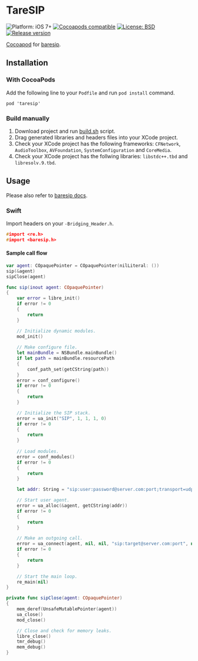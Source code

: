 # TareSIP

![Platform: iOS 7+](https://img.shields.io/badge/platform-iOS%207%2B-blue.svg?style=flat)
[![Cocoapods compatible](https://img.shields.io/badge/Cocoapods-compatible-4BC51D.svg?style=flat)](https://cocoapods.org)
[![License: BSD](https://img.shields.io/badge/license-BSD-lightgrey.svg?style=flat)](https://github.com/miche-atucha/taresip/blob/master/LICENSE)
[![Release version](https://img.shields.io/badge/release-0.0.2-blue.svg)]()

[Cocoapod](https://cocoapods.org/) for [baresip](http://www.creytiv.com/baresip.html).

## Installation

### With CocoaPods

Add the following line to your `Podfile` and run `pod install` command.

```
pod 'taresip'
```

### Build manually

1. Download project and run [build.sh](build.sh) script.
2. Drag generated libraries and headers files into your XCode project.
3. Check your XCode project has the following frameworks: `CFNetwork`, `AudioToolbox`, `AVFoundation`, `SystemConfiguration` and `CoreMedia`.
4. Check your XCode project has the follwing libraries: `libstdc++.tbd` and `libresolv.9.tbd`.

## Usage

Please also refer to [baresip docs](http://creytiv.com/doxygen/baresip-dox/html).

### Swift

Import headers on your `-Bridging_Header.h`.

```c
#import <re.h>
#import <baresip.h>
```

#### Sample call flow

```swift
var agent: COpaquePointer = COpaquePointer(nilLiteral: ())
sip(&agent)
sipClose(agent)

func sip(inout agent: COpaquePointer)
{
    var error = libre_init()
    if error != 0
    {
        return
    }

    // Initialize dynamic modules.
    mod_init()
    
    // Make configure file.
    let mainBundle = NSBundle.mainBundle()
    if let path = mainBundle.resourcePath
    {
        conf_path_set(getCString(path))
    }
    error = conf_configure()
    if error != 0
    {
        return
    }

    // Initialize the SIP stack.
    error = ua_init("SIP", 1, 1, 1, 0)
    if error != 0
    {
        return
    }
    
    // Load modules.
    error = conf_modules()
    if error != 0
    {
        return
    }

    let addr: String = "sip:user:password@server.com:port;transport=udp;answermode=auto"

    // Start user agent.
    error = ua_alloc(&agent, getCString(addr))
    if error != 0
    {
        return
    }

    // Make an outgoing call.
    error = ua_connect(agent, nil, nil, "sip:target@server.com:port", nil, VIDMODE_OFF);
    if error != 0
    {
        return
    }

    // Start the main loop.
    re_main(nil)
}

private func sipClose(agent: COpaquePointer)
{
    mem_deref(UnsafeMutablePointer(agent))
    ua_close()
    mod_close()

    // Close and check for memory leaks.
    libre_close()
    tmr_debug()
    mem_debug()
}
```
